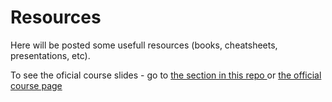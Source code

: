 <h1> Resources </h1>

Here will be posted some usefull resources (books, cheatsheets, presentations, etc).

To see the oficial course slides - go to <a href = "https://github.com/karinakozarova/C-Programming-Exercises/tree/master/Presentations"> the section in this repo </a> or <a href = "elsys.github.io/c-programming"> the official course page </a>
